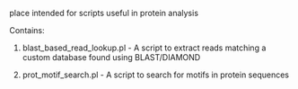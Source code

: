 place intended for scripts useful in protein analysis


Contains:

1) blast_based_read_lookup.pl - A script to extract reads matching a custom database found using BLAST/DIAMOND


2) prot_motif_search.pl - A script to search for motifs in protein sequences
